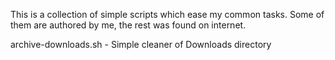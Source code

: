 This is a collection of simple scripts which ease my common tasks.
Some of them are authored by me, the rest was found on internet.

archive-downloads.sh - Simple cleaner of Downloads directory
